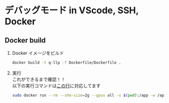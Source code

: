 # デバッグモード in VScode, SSH, Docker

## Docker build
1. Docker イメージをビルド
   ```bash
   docker build -t q-llp -f Dockerfile/Dockerfile .
   ```
2. 実行 <br>
   これができるまで確認！！<br>
   以下の実行コマンドは[この行](https://github.com/RyuAmakaze/debugmode_docker_vscode/blob/main/.vscode/tasks.json#L7)に対応してます
   ```bash
   sudo docker run --rm --shm-size=2g --gpus all -v $(pwd):/app -w /app q-llp python src/run.py
   ```
